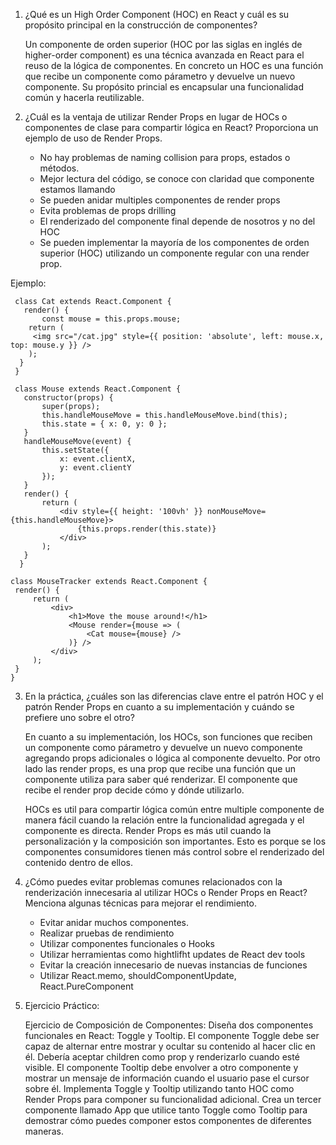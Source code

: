 1. ¿Qué es un High Order Component (HOC) en React y cuál es su propósito principal en la construcción de componentes?

   Un componente de orden superior (HOC por las siglas en inglés de higher-order component) es una técnica avanzada en React para el reuso de la lógica de componentes.
   En concreto un HOC es una función que recibe un componente como párametro y devuelve un nuevo componente. 
   Su propósito princial es encapsular una funcionalidad común y hacerla reutilizable.

2. ¿Cuál es la ventaja de utilizar Render Props en lugar de HOCs o componentes de clase para compartir lógica en React? Proporciona un ejemplo de uso de Render Props.
   * No hay problemas de naming collision para props, estados o métodos.
   * Mejor lectura del código, se conoce con claridad que componente estamos llamando 
   * Se pueden anidar multiples componentes de render props
   * Evita problemas de props drilling 
   * El renderizado del componente final depende de nosotros y no del HOC
   * Se pueden implementar la mayoría de los componentes de orden superior (HOC) utilizando un componente regular con una render prop.

Ejemplo:

     class Cat extends React.Component {
       render() {
           const mouse = this.props.mouse;
        return (
         <img src="/cat.jpg" style={{ position: 'absolute', left: mouse.x, top: mouse.y }} />
        );
      }
     }
     
     class Mouse extends React.Component {
       constructor(props) {
           super(props);
           this.handleMouseMove = this.handleMouseMove.bind(this);
           this.state = { x: 0, y: 0 };
       }
       handleMouseMove(event) {
           this.setState({
               x: event.clientX,
               y: event.clientY
           });
       }
       render() {
           return (
               <div style={{ height: '100vh' }} nonMouseMove={this.handleMouseMove}>
                   {this.props.render(this.state)}
               </div>
           );
       }
      }
    
    class MouseTracker extends React.Component {
     render() {
         return (
             <div>
                 <h1>Move the mouse around!</h1>
                 <Mouse render={mouse => (
                     <Cat mouse={mouse} />
                 )} />
             </div>
         );
     }
    }



3. En la práctica, ¿cuáles son las diferencias clave entre el patrón HOC y el patrón Render Props en cuanto a su implementación y cuándo se prefiere uno sobre el otro?

   En cuanto a su implementación, los HOCs, son funciones que reciben un componente como párametro y devuelve un nuevo componente agregando props adicionales o lógica al componente devuelto. 
   Por otro lado las render props, es una prop que recibe una función que un componente utiliza para saber qué renderizar. El componente que recibe el render prop decide cómo y dónde utilizarlo. 
  
   HOCs es util para compartir lógica común entre multiple componente de manera fácil cuando la relación entre la funcionalidad agregada y el componente es directa.
   Render Props es más util cuando la personalización y la composición son importantes. Esto es porque se los componentes consumidores tienen más control sobre el renderizado del contenido dentro de ellos.

5. ¿Cómo puedes evitar problemas comunes relacionados con la renderización innecesaria al utilizar HOCs o Render Props en React? Menciona algunas técnicas para mejorar el rendimiento.
    * Evitar anidar muchos componentes.
    * Realizar pruebas de rendimiento
    * Utilizar componentes funcionales o Hooks
    * Utilizar herramientas como hightlifht updates de React dev tools
    * Evitar la creación innecesario de nuevas instancias de funciones
    * Utilizar React.memo, shouldComponentUpdate, React.PureComponent

6. Ejercicio Práctico:

   Ejercicio de Composición de Componentes:
   Diseña dos componentes funcionales en React: Toggle y Tooltip.
   El componente Toggle debe ser capaz de alternar entre mostrar y ocultar su contenido al hacer clic en él. Debería aceptar children como prop y renderizarlo cuando esté visible.
   El componente Tooltip debe envolver a otro componente y mostrar un mensaje de información cuando el usuario pase el cursor sobre él.
   Implementa Toggle y Tooltip utilizando tanto HOC como Render Props para componer su funcionalidad adicional.
   Crea un tercer componente llamado App que utilice tanto Toggle como Tooltip para demostrar cómo puedes componer estos componentes de diferentes maneras.
